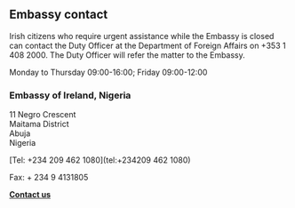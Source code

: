 ## Embassy contact

Irish citizens who require urgent assistance while the Embassy is closed can contact the Duty Officer at the Department of Foreign Affairs on +353 1 408 2000. The Duty Officer will refer the matter to the Embassy.

Monday to Thursday 09:00-16:00; Friday 09:00-12:00

### Embassy of Ireland, Nigeria

11 Negro Crescent   
Maitama District   
Abuja   
Nigeria

[Tel: +234 209 462 1080](tel:+234209 462 1080)

Fax: + 234 9 4131805

[**Contact us**](/en/nigeria/abuja/contact/)